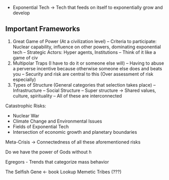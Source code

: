 - Exponential Tech → Tech that feeds on itself to exponentially grow and develop

## Important Frameworks
1. Great Game of Power (At a civilization level)
	– Criteria to participate: Nuclear capability, influence on other powers, dominating exponential tech
	– Strategic Actors: Hyper agents, Institutions
	– Think of it like a game of civ
2. Multipolar Traps (I have to do it or someone else will)
	–  Having to abuse a perverse incentive because otherwise someone else does and beats you
	– Security and risk are central to this (Over assessment of risk especially)
3. Types of Structure (General categories that selection takes place)
	– Infrastructure
	– Social Structure
	– Super structure → Shared values, culture, spirituality
	– All of these are interconnected

Catastrophic Risks:
- Nuclear War
- Climate Change and Environmental Issues
- Fields of Exponential Tech
- Intersection of economic growth and planetary boundaries

Meta-Crisis → Connectedness of all these aforementioned risks

Do we have the power of Gods without h

Egregors - Trends that categorize mass behavior

The Selfish Gene ← book
Lookup Memetic Tribes (???)